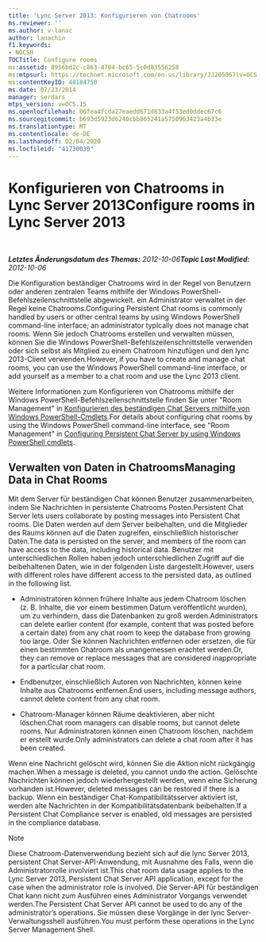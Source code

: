 ```yaml
---
title: 'Lync Server 2013: Konfigurieren von Chatrooms'
ms.reviewer: ''
ms.author: v-lanac
author: lanachin
f1.keywords:
- NOCSH
TOCTitle: Configure rooms
ms:assetid: 8956bd2c-c863-4704-bc65-5c0d83556258
ms:mtpsurl: https://technet.microsoft.com/en-us/library/JJ205067(v=OCS.15)
ms:contentKeyID: 48184750
ms.date: 07/23/2014
manager: serdars
mtps_version: v=OCS.15
ms.openlocfilehash: 06fea4fcda27eaedd671d833a4f53ed0ddec67c6
ms.sourcegitcommit: b693d5923d6240cbb865241a5750963423a4b33e
ms.translationtype: MT
ms.contentlocale: de-DE
ms.lasthandoff: 02/04/2020
ms.locfileid: "41730030"
---
```

<div data-xmlns="http://www.w3.org/1999/xhtml">

<div class="topic" data-xmlns="http://www.w3.org/1999/xhtml" data-msxsl="urn:schemas-microsoft-com:xslt" data-cs="http://msdn.microsoft.com/en-us/">

<div data-asp="http://msdn2.microsoft.com/asp">

# <a name="configure-rooms-in-lync-server-2013"></a><span data-ttu-id="e81ca-102">Konfigurieren von Chatrooms in Lync Server 2013</span><span class="sxs-lookup"><span data-stu-id="e81ca-102">Configure rooms in Lync Server 2013</span></span>

</div>

<div id="mainSection">

<div id="mainBody">

<span> </span>

<span data-ttu-id="e81ca-103">_**Letztes Änderungsdatum des Themas:** 2012-10-06_</span><span class="sxs-lookup"><span data-stu-id="e81ca-103">_**Topic Last Modified:** 2012-10-06_</span></span>

<span data-ttu-id="e81ca-104">Die Konfiguration beständiger Chatrooms wird in der Regel von Benutzern oder anderen zentralen Teams mithilfe der Windows PowerShell-Befehlszeilenschnittstelle abgewickelt. ein Administrator verwaltet in der Regel keine Chatrooms.</span><span class="sxs-lookup"><span data-stu-id="e81ca-104">Configuring Persistent Chat rooms is commonly handled by users or other central teams by using Windows PowerShell command-line interface; an administrator typically does not manage chat rooms.</span></span> <span data-ttu-id="e81ca-105">Wenn Sie jedoch Chatrooms erstellen und verwalten müssen, können Sie die Windows PowerShell-Befehlszeilenschnittstelle verwenden oder sich selbst als Mitglied zu einem Chatroom hinzufügen und den lync 2013-Client verwenden.</span><span class="sxs-lookup"><span data-stu-id="e81ca-105">However, if you have to create and manage chat rooms, you can use the Windows PowerShell command-line interface, or add yourself as a member to a chat room and use the Lync 2013 client.</span></span>

<span data-ttu-id="e81ca-106">Weitere Informationen zum Konfigurieren von Chatrooms mithilfe der Windows PowerShell-Befehlszeilenschnittstelle finden Sie unter "Room Management" in [Konfigurieren des beständigen Chat Servers mithilfe von Windows PowerShell-Cmdlets](configuring-persistent-chat-server-by-using-windows-powershell-cmdlets.md).</span><span class="sxs-lookup"><span data-stu-id="e81ca-106">For details about configuring chat rooms by using the Windows PowerShell command-line interface, see "Room Management" in [Configuring Persistent Chat Server by using Windows PowerShell cmdlets](configuring-persistent-chat-server-by-using-windows-powershell-cmdlets.md).</span></span>

<div>

## <a name="managing-data-in-chat-rooms"></a><span data-ttu-id="e81ca-107">Verwalten von Daten in Chatrooms</span><span class="sxs-lookup"><span data-stu-id="e81ca-107">Managing Data in Chat Rooms</span></span>

<span data-ttu-id="e81ca-108">Mit dem Server für beständigen Chat können Benutzer zusammenarbeiten, indem Sie Nachrichten in persistente Chatrooms Posten.</span><span class="sxs-lookup"><span data-stu-id="e81ca-108">Persistent Chat Server lets users collaborate by posting messages into Persistent Chat rooms.</span></span> <span data-ttu-id="e81ca-109">Die Daten werden auf dem Server beibehalten, und die Mitglieder des Raums können auf die Daten zugreifen, einschließlich historischer Daten.</span><span class="sxs-lookup"><span data-stu-id="e81ca-109">The data is persisted on the server, and members of the room can have access to the data, including historical data.</span></span> <span data-ttu-id="e81ca-110">Benutzer mit unterschiedlichen Rollen haben jedoch unterschiedlichen Zugriff auf die beibehaltenen Daten, wie in der folgenden Liste dargestellt.</span><span class="sxs-lookup"><span data-stu-id="e81ca-110">However, users with different roles have different access to the persisted data, as outlined in the following list.</span></span>

  - <span data-ttu-id="e81ca-111">Administratoren können frühere Inhalte aus jedem Chatroom löschen (z. B. Inhalte, die vor einem bestimmen Datum veröffentlicht wurden), um zu verhindern, dass die Datenbanken zu groß werden.</span><span class="sxs-lookup"><span data-stu-id="e81ca-111">Administrators can delete earlier content (for example, content that was posted before a certain date) from any chat room to keep the database from growing too large.</span></span> <span data-ttu-id="e81ca-112">Oder Sie können Nachrichten entfernen oder ersetzen, die für einen bestimmten Chatroom als unangemessen erachtet werden.</span><span class="sxs-lookup"><span data-stu-id="e81ca-112">Or, they can remove or replace messages that are considered inappropriate for a particular chat room.</span></span>

  - <span data-ttu-id="e81ca-113">Endbenutzer, einschließlich Autoren von Nachrichten, können keine Inhalte aus Chatrooms entfernen.</span><span class="sxs-lookup"><span data-stu-id="e81ca-113">End users, including message authors, cannot delete content from any chat room.</span></span>

  - <span data-ttu-id="e81ca-114">Chatroom-Manager können Räume deaktivieren, aber nicht löschen.</span><span class="sxs-lookup"><span data-stu-id="e81ca-114">Chat room managers can disable rooms, but cannot delete rooms.</span></span> <span data-ttu-id="e81ca-115">Nur Administratoren können einen Chatroom löschen, nachdem er erstellt wurde.</span><span class="sxs-lookup"><span data-stu-id="e81ca-115">Only administrators can delete a chat room after it has been created.</span></span>

<span data-ttu-id="e81ca-116">Wenn eine Nachricht gelöscht wird, können Sie die Aktion nicht rückgängig machen.</span><span class="sxs-lookup"><span data-stu-id="e81ca-116">When a message is deleted, you cannot undo the action.</span></span> <span data-ttu-id="e81ca-117">Gelöschte Nachrichten können jedoch wiederhergestellt werden, wenn eine Sicherung vorhanden ist.</span><span class="sxs-lookup"><span data-stu-id="e81ca-117">However, deleted messages can be restored if there is a backup.</span></span> <span data-ttu-id="e81ca-118">Wenn ein beständiger Chat-Kompatibilitätsserver aktiviert ist, werden alte Nachrichten in der Kompatibilitätsdatenbank beibehalten.</span><span class="sxs-lookup"><span data-stu-id="e81ca-118">If a Persistent Chat Compliance server is enabled, old messages are persisted in the compliance database.</span></span>

<div>


> [!NOTE]  
> <span data-ttu-id="e81ca-119">Diese Chatroom-Datenverwendung bezieht sich auf die lync Server 2013, persistent Chat Server-API-Anwendung, mit Ausnahme des Falls, wenn die Administratorrolle involviert ist.</span><span class="sxs-lookup"><span data-stu-id="e81ca-119">This chat room data usage applies to the Lync Server 2013, Persistent Chat Server API application, except for the case when the administrator role is involved.</span></span> <span data-ttu-id="e81ca-120">Die Server-API für beständigen Chat kann nicht zum Ausführen eines Administrator Vorgangs verwendet werden.</span><span class="sxs-lookup"><span data-stu-id="e81ca-120">The Persistent Chat Server API cannot be used to do any of the administrator’s operations.</span></span> <span data-ttu-id="e81ca-121">Sie müssen diese Vorgänge in der lync Server-Verwaltungsshell ausführen.</span><span class="sxs-lookup"><span data-stu-id="e81ca-121">You must perform these operations in the Lync Server Management Shell.</span></span>



</div>

</div>

</div>

<span> </span>

</div>

</div>

</div>

